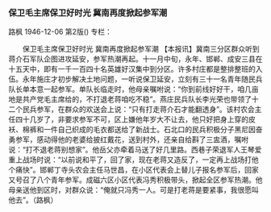 ### 保卫毛主席保卫好时光  冀南再度掀起参军潮
路枫
1946-12-06
第2版()
专栏：

　　保卫毛主席保卫好时光
    冀南再度掀起参军潮
    【本报讯】冀南三分区群众听到蒋介石军队企图进攻延安，参军热潮再起。十一月中旬，永年、邯郸、成安三县在十五天中，即有一千一百四十名英雄好汉集中到分区。许多村庄都是整排整班的入伍。永年施庄才初步解决土地问题，一听说保卫延安，立刻有三十一名青年随民兵队长单本意一起参军。单队长临走时，他母亲嘱咐说：“你到前线好好干，咱几亩地是共产党毛主席给的，不打退老蒋咱吃不稳”。燕庄民兵队长李光荣也带领了十二个民兵参军，在群众的欢送会上说：“只有打走蒋介石才能翻透身”。该村农会主任四十几岁了，非要求参军不可，区上嫌他年岁大不让去，他只好把身上穿的皮袄、棉裤和一件自己织成的毛衣都送给了新战士。石北口的民兵积极分子黑尼因奋勇参军，感动得他的老婆给披红戴花，送到村外，还亲自给斟了三盅酒，嘱咐说：“打不退老蒋别想家”。他岳父亦牵着马送了好几里路。西巷子荣退军人王琴爱重上战场时说：“以前说和平了，回了家，现在老蒋又造反了，一定再上战场打他个痛快”。邯郸丁寺头农会主任马世昌，在小区代表会上替儿子报名参军后，回家又号召了八个青年参军。成磁六区小区代表冯秀积极带头，掀起全区参军热潮。他母亲送他到区时，对群众说：“俺就只冯秀一人。可是打老蒋是要紧事，我很愿叫他去”。（路枫）
